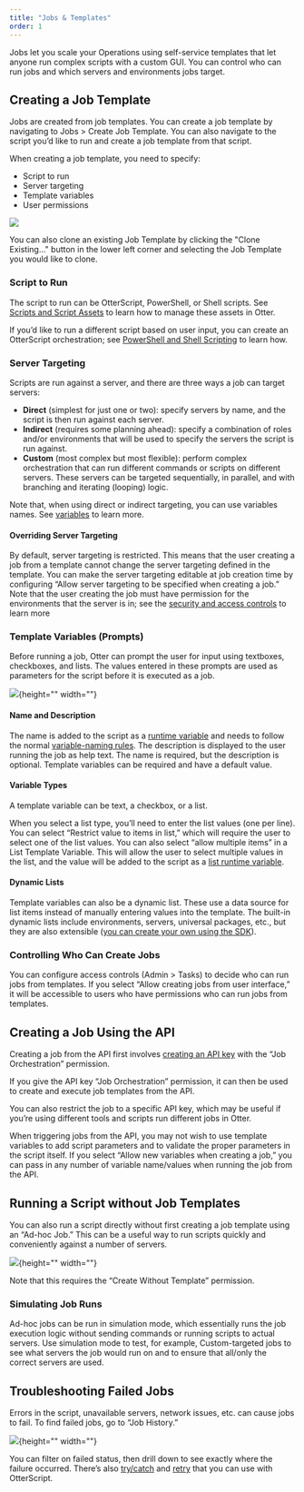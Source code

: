 ```yaml
---
title: "Jobs & Templates"
order: 1
---
```


Jobs let you scale your Operations using self-service templates that let anyone run complex scripts with a custom GUI. You can control who can run jobs and which servers and environments jobs target.

## Creating a Job Template
Jobs are created from job templates. You can create a job template by navigating to Jobs > Create Job Template. You can also navigate to the script you’d like to run and create a job template from that script.

When creating a job template, you need to specify:
* Script to run
* Server targeting
* Template variables
* User permissions

![](/resources/docs/Creating-a-Job-Template.png)

You can also clone an existing Job Template by clicking the "Clone Existing..." button in the lower left corner and selecting the Job Template you would like to clone.

### Script to Run 
The script to run can be OtterScript, PowerShell, or Shell scripts. See [Scripts and Script Assets](/docs/otter/scripting-in-otter/otter-core-concepts-assets) to learn how to manage these assets in Otter. 

If you’d like to run a different script based on user input, you can create an OtterScript orchestration; see [PowerShell and Shell Scripting](/docs/otter/scripting-in-otter/otter-scripting-powershell) to learn how.

### Server Targeting 
Scripts are run against a server, and there are three ways a job can target servers:

* **Direct** (simplest for just one or two): specify servers by name, and the script is then run against each server.
* **Indirect** (requires some planning ahead): specify a combination of roles and/or environments that will be used to specify the servers the script is run against.
* **Custom** (most complex but most flexible): perform complex orchestration that can run different commands or scripts on different servers. These servers can be targeted sequentially, in parallel, and with branching and iterating (looping) logic. 

Note that, when using direct or indirect targeting, you can use variables names. See [variables](/docs/buildmaster/otterscript-execution-engine/buildmaster-variables) to learn more.

#### Overriding Server Targeting
By default, server targeting is restricted. This means that the user creating a job from a template cannot change the server targeting defined in the template. 
You can make the server targeting editable at job creation time by configuring “Allow server targeting to be specified when creating a job.” Note that the user creating the job must have permission for the environments that the server is in; see the [security and access controls](/docs/otter/configuring-for-your-team/otter-administration-security) to learn more

### Template Variables (Prompts)
Before running a job, Otter can prompt the user for input using textboxes, checkboxes, and lists. The values entered in these prompts are used as parameters for the script before it is executed as a job.

![](/resources/docs/Template-Variables-Prompts.png){height="" width=""}

#### Name and Description
The name is added to the script as a [runtime variable](/docs/executionengine/overview/runtime-variables) and needs to follow the normal [variable-naming rules](/docs/otter/scripting-in-otter/otter-configuration-variables). The description is displayed to the user running the job as help text. The name is required, but the description is optional. Template variables can be required and have a default value. 

#### Variable Types
A template variable can be text, a checkbox, or a list. 

When you select a list type, you’ll need to enter the list values (one per line). You can select “Restrict value to items in list,” which will require the user to select one of the list values. You can also select “allow multiple items” in a List Template Variable. This will allow the user to select multiple values in the list, and the value will be added to the script as a [list runtime variable](/docs/executionengine/overview/runtime-variables). 

#### Dynamic Lists
Template variables can also be a dynamic list. These use a data source for list items instead of manually entering values into the template. The built-in dynamic lists include environments, servers, universal packages, etc., but they are also extensible ([you can create your own using the SDK](/docs/inedosdk/extending-inedo-tools-using-the-sdk/inedosdk-extending-creating)).

### Controlling Who Can Create Jobs
You can configure access controls (Admin > Tasks) to decide who can run jobs from templates. If you select “Allow creating jobs from user interface,” it will be accessible to users who have permissions who can run jobs from templates.

## Creating a Job Using the API
Creating a job from the API first involves [creating an API key](/docs/otter/configuring-for-your-team/otter-administration-security-api-keys) with the “Job Orchestration” permission. 

If you give the API key “Job Orchestration” permission, it can then be used to create and execute job templates from the API. 

You can also restrict the job to a specific API key, which may be useful if you’re using different tools and scripts run different jobs in Otter.

When triggering jobs from the API, you may not wish to use template variables to add script parameters and to validate the proper parameters in the script itself. If you select “Allow new variables when creating a job,” you can pass in any number of variable name/values when running the job from the API.

## Running a Script without Job Templates
You can also run a script directly without first creating a job template using an “Ad-hoc Job.” This can be a useful way to run scripts quickly and conveniently against a number of servers. 

![](/resources/docs/Running-a-Script-without-Job-Templates.png){height="" width=""}


Note that this requires the “Create Without Template” permission.

### Simulating Job Runs
Ad-hoc jobs can be run in simulation mode, which essentially runs the job execution logic without sending commands or running scripts to actual servers. Use simulation mode to test, for example, Custom-targeted jobs to see what servers the job would run on and to ensure that all/only the correct servers are used.

## Troubleshooting Failed Jobs
Errors in the script, unavailable servers, network issues, etc. can cause jobs to fail.
To find failed jobs, go to “Job History.” 

![](/resources/docs/Troubleshooting-Failed-Jobs.png){height="" width=""}


You can filter on failed status, then drill down to see exactly where the failure occurred. There’s also [try/catch](/docs/executionengine/otterscript/statements-and-blocks/try-catch) and [retry](/docs/executionengine/otterscript/statements-and-blocks/try-catch#retry) that you can use with OtterScript.

